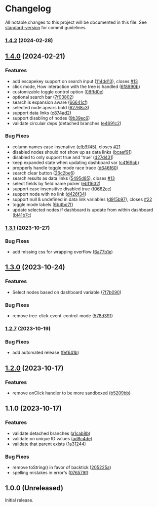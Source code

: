 # Changelog

All notable changes to this project will be documented in this file. See [standard-version](https://github.com/conventional-changelog/standard-version) for commit guidelines.

### [1.4.2](https://github.com/BrightGrafana/bright-tree-panel/compare/v1.4.1...v1.4.2) (2024-02-28)

## [1.4.0](https://github.com/BrightGrafana/bright-tree-panel/compare/v1.3.1...v1.4.0) (2024-02-21)


### Features

* add escapekey support on search input ([114dd13](https://github.com/BrightGrafana/bright-tree-panel/commit/114dd130a4a13d9bf9c60846ba137bac48915ec5)), closes [#13](https://github.com/BrightGrafana/bright-tree-panel/issues/13)
* click mode, How interaction with the tree is handled ([6f8990b](https://github.com/BrightGrafana/bright-tree-panel/commit/6f8990b6eb73bd91331d3d574776ac5af9d55f50))
* customizable toggle control option ([08ffd0e](https://github.com/BrightGrafana/bright-tree-panel/commit/08ffd0eeb9a0a61a8c2d749635c87a04bf95f7b3))
* optional search bar ([7f03802](https://github.com/BrightGrafana/bright-tree-panel/commit/7f038028383326bafb93f589642b062fd0ccc995))
* search is expansion aware ([66641cf](https://github.com/BrightGrafana/bright-tree-panel/commit/66641cfd5baabbb49bf8611ab5b9d9df705d0b88))
* selected node apears bold ([62768c3](https://github.com/BrightGrafana/bright-tree-panel/commit/62768c3bc8294face2541a1898c55ab2dc62d59c))
* support data links ([c874ad2](https://github.com/BrightGrafana/bright-tree-panel/commit/c874ad2a86966d9d51afef3dc4c8b336be6a3980))
* support disabling of nodes ([9b39ec6](https://github.com/BrightGrafana/bright-tree-panel/commit/9b39ec6dc27cd85893a18742ebeef41e4bfeb1fa))
* validate circulair deps (detached branches ([e4691c2](https://github.com/BrightGrafana/bright-tree-panel/commit/e4691c299da47ca6b15d7bb73765be0e83d9c6da))


### Bug Fixes

* column names case insenative ([efb9745](https://github.com/BrightGrafana/bright-tree-panel/commit/efb9745ee8e4be3ba9de91c635122ec905d83c58)), closes [#21](https://github.com/BrightGrafana/bright-tree-panel/issues/21)
* disabled nodes should not show up as data links ([bcaef91](https://github.com/BrightGrafana/bright-tree-panel/commit/bcaef91108039428f0436c16a4354a1afba79793))
* disabled to only support true and 'true' ([d27d431](https://github.com/BrightGrafana/bright-tree-panel/commit/d27d431915ec7e80e2b18c2d7c258e5b9dfc0654))
* keep expanded state when updating dashboard var ([c4169ab](https://github.com/BrightGrafana/bright-tree-panel/commit/c4169abcc239a251daae3a51d84a9fca150cd2ae))
* propperly handle toggle mode race trace ([d646f60](https://github.com/BrightGrafana/bright-tree-panel/commit/d646f6084dcfab04fe61c1222b8b0c7a56b28378))
* search clear button ([26c2be6](https://github.com/BrightGrafana/bright-tree-panel/commit/26c2be6571ade6cc782b255aacae53b8fe685e43))
* search results as data links ([5495d85](https://github.com/BrightGrafana/bright-tree-panel/commit/5495d85258e21c13be41aedcd8f9bfeb5d98f75d)), closes [#13](https://github.com/BrightGrafana/bright-tree-panel/issues/13)
* select fields by field name picker ([eb11632](https://github.com/BrightGrafana/bright-tree-panel/commit/eb1163213af7ecbb600599985fc654468fa31dbc))
* support case insensitive disabled true ([f0662ce](https://github.com/BrightGrafana/bright-tree-panel/commit/f0662ce499ba8a41faf8ce32ed70bcad5cdb603d))
* support node with no link ([d426f34](https://github.com/BrightGrafana/bright-tree-panel/commit/d426f340a0c044950207fdb3e99c1adf8b56af65))
* support null & undefined in data link variables ([d915b97](https://github.com/BrightGrafana/bright-tree-panel/commit/d915b97920f1ea65f107dc9f34c25f29056bab6d)), closes [#22](https://github.com/BrightGrafana/bright-tree-panel/issues/22)
* toggle mode labels ([6b4bd7f](https://github.com/BrightGrafana/bright-tree-panel/commit/6b4bd7f023631bbc3337c9cefe72291e039520a2))
* update selected nodes if dashboard is update from within dashboard ([bf41b7c](https://github.com/BrightGrafana/bright-tree-panel/commit/bf41b7c88b4752e781e176af38700139ec6007f8))

### [1.3.1](https://github.com/BrightGrafana/bright-tree-panel/compare/v1.3.0...v1.3.1) (2023-10-27)


### Bug Fixes

* add missing css for wrapping overflow ([6a77b1e](https://github.com/BrightGrafana/bright-tree-panel/commit/6a77b1ec822e16d9d1823b1decdf840024703db8))

## [1.3.0](https://github.com/BrightGrafana/bright-tree-panel/compare/v1.2.7...v1.3.0) (2023-10-24)


### Features

* Select nodes based on dashboard variable ([7f7b090](https://github.com/BrightGrafana/bright-tree-panel/commit/7f7b090f64035979ce79cfddfe776f6876dff661))


### Bug Fixes

* remove tree-click-event-control-mode ([578d391](https://github.com/BrightGrafana/bright-tree-panel/commit/578d3913f5bfbe751adaceffb08c7f85086c21bc))

### [1.2.7](https://github.com/BrightGrafana/bright-tree-panel/compare/v1.2.6...v1.2.7) (2023-10-19)

### Bug Fixes

- add automated release ([fef641b](https://github.com/BrightGrafana/bright-tree-panel/commit/fef641b45592307bc302a5c9793a0d3ab5eb63b0))

## [1.2.0](https://github.com/BrightGrafana/bright-tree-panel/compare/v1.1.0...v1.2.0) (2023-10-17)

### Features

- remove onClick handler to be more sandboxed ([b5209bb](https://github.com/BrightGrafana/bright-tree-panel/commit/b5209bb5253426b4b04471eb93b11055dc40c1ea))

## 1.1.0 (2023-10-17)

### Features

- validate detached branches ([a1cab8b](https://github.com/BrightGrafana/bright-tree-panel/commit/a1cab8bbaa3c16bd5ab6013f65330780e4dd4c9a))
- validate on unique ID values ([ad8c4de](https://github.com/BrightGrafana/bright-tree-panel/commit/ad8c4de8e0c4718549093bb6dfa95599da1a6465))
- validate that parent exists ([1a31244](https://github.com/BrightGrafana/bright-tree-panel/commit/1a31244aad6a6b75f64f4f5720195fd9dbf58449))

### Bug Fixes

- remove toString() in favor of backtick ([205225a](https://github.com/BrightGrafana/bright-tree-panel/commit/205225aa98c50fdd13070bc44e292932a2530e11))
- spelling mistakes in error's ([076579f](https://github.com/BrightGrafana/bright-tree-panel/commit/076579febacdad23e86fd7888534c220095998c7))

## 1.0.0 (Unreleased)

Initial release.
